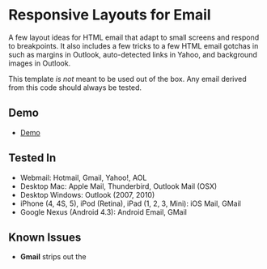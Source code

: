 # Responsive Layouts for Email

A few layout ideas for HTML email that adapt to small screens and respond to breakpoints. It also includes a few tricks to a few HTML email gotchas in such as margins in Outlook, auto-detected links in Yahoo, and background images in Outlook.

This template *is not* meant to be used out of the box. Any email derived from this code should always be tested.

## Demo
* [Demo](http://tedgoas.github.io/Responsive-Email-XX/)

## Tested In
* Webmail: Hotmail, Gmail, Yahoo!, AOL
* Desktop Mac: Apple Mail, Thunderbird, Outlook Mail (OSX)
* Desktop Windows: Outlook (2007, 2010)
* iPhone (4, 4S, 5), iPod (Retina), iPad (1, 2, 3, Mini): iOS Mail, GMail
* Google Nexus (Android 4.3): Android Email, GMail

## Known Issues
* **Gmail** strips out the <style> tag and displayed only inline styles. Since this disables media queries on small screens, Gmail displays a shrunk version of the desktop layout.

## Tools and Resources
* [Guide to CSS Support](http://www.campaignmonitor.com/css) from Campaign Monitor.
* [Responsive Email Design Guide](www.campaignmonitor.com/guides/mobile/) from Campaign Monitor.
* [Antwort](https://github.com/InterNations/antwort) from InterNations.
* [HTML Email Boilerplate](http://htmlemailboilerplate.com/) from Sean Powell.
* [Bulletproof Email Background Images](http://emailbg.net/) from Stig Morten Myre.
* [Corporate Ipsum](http://cipsum.com/) by Cameron Brister
* [Placeholder Images](http://placehold.it/) by Brent Spore.

## Download, Fork, Commit.
If you think you can make this better, please Download, Fork, & Commit. I'd love your see your ideas and make this as solid as can be.